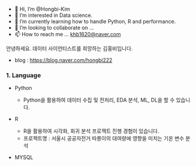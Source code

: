 - 👋 Hi, I’m @Hongbi-Kim
- 👀 I’m interested in Data science.
- 🌱 I’m currently learning how to handle Python, R and performance.
- 💞️ I’m looking to collaborate on ...
- 📫 How to reach me ... khb1620@naver.com




안녕하세요. 데이터 사이언티스트를 희망하는 김홍비입니다.
- blog : https://blog.naver.com/hongbi222



### 1. Language 

- Python
  - Python을 활용하여 데이터 수집 및 전처리, EDA 분석, ML, DL을 할 수 있습니다.
  
- R
  - R을 활용하여 시각화, 회귀 분석 프로젝트 진행 경험이 있습니다.
  - 프로젝트명 : 서울시 공공자전거 따릉이의 대여량에 영향을 미치는 기온 변수 분석

- MYSQL




<!---
Hongbi-Kim/Hongbi-Kim is a ✨ special ✨ repository because its `README.md` (this file) appears on your GitHub profile.
You can click the Preview link to take a look at your changes.
--->
